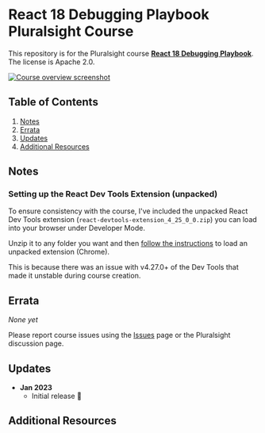 # React 18 Debugging Playbook Pluralsight Course

This repository is for the Pluralsight course **[React 18 Debugging Playbook]($COURSE_LINK$)**. The license is Apache 2.0.

[![Course overview screenshot]($COURSE_HERO_IMAGE$)]($COURSE_LINK$)


## Table of Contents

1. [Notes](#notes)
1. [Errata](#errata)
1. [Updates](#updates)
1. [Additional Resources](#additional-resources)

## Notes

### Setting up the React Dev Tools Extension (unpacked)

To ensure consistency with the course, I've included the unpacked
React Dev Tools extension (`react-devtools-extension_4_25_0_0.zip`)
you can load into your browser under Developer Mode.

Unzip it to any folder you want and then [follow the instructions](https://www.youtube.com/watch?v=dhaGRJvJAII) to load an unpacked extension (Chrome).

This is because there was an issue with v4.27.0+ of the Dev Tools
that made it unstable during course creation.

## Errata

*None yet*

Please report course issues using the [Issues](issues) page or the Pluralsight discussion page.

## Updates

- **Jan 2023**
  - Initial release 🎉

## Additional Resources
